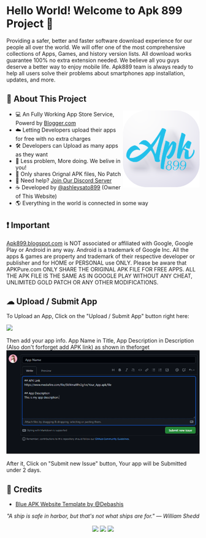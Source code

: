 # Hello World! Welcome to Apk 899 Project 👋
Providing a safer, better and faster software download experience for our people all over the world. We will
offer one of the most comprehensive collections of Apps, Games, and history version lists. All download works guarantee 100% no extra
extension needed. We believe all you guys deserve a better way to enjoy mobile life. Apk889 team is always ready to help all users 
solve their problems about smartphones app installation, updates, and more.

## 📘 About This Project

<img src="https://github.com/apk899/.github/blob/main/Apk899-favicon.png" height="200" align="right">

- 💻 An Fully Working App Store Service, Powerd by [Blogger.com](https://www.blogger.com/)
- ☁️ Letting Developers upload their apps for free with no extra charges
- 🛠️ Developers can Upload as many apps as they want
- 📖 Less problem, More doing. We belive in you! 
- 📝 Only shares Orignal APK files, No Patch
- 📂 Need help? [Join Our Discord Server](https://discord.gg/vAKPqTmxsn) 
- ☕ Developed by [@ashleysato899](https://github.com/AshleySato899?) (Owner of This Website)
- 🌎 Everything in the world is connected in some way

## ❗ Important
[Apk899.blogspot.com](https://apk899.blogspot.com/) is NOT associated or affiliated with Google, Google Play or Android in any way. Android is a trademark of Google Inc. All the apps & games are property and trademark of their respective developer or publisher and for HOME or PERSONAL use ONLY. Please be aware that APKPure.com ONLY SHARE THE ORIGINAL APK FILE FOR FREE APPS. ALL THE APK FILE IS THE SAME AS IN GOOGLE PLAY WITHOUT ANY CHEAT, UNLIMITED GOLD PATCH OR ANY OTHER MODIFICATIONS.

## ☁ Upload / Submit App
To Upload an App, Click on the "Upload / Submit App" button right here:

[![](https://img.shields.io/badge/Uplaod_/_Sumbit_App-000000?style=for-the-badge&logo=github&logoColor=white)](https://github.com/apk899/.github/issues/new/choose)

Then add your app info. App Name in Title, App Description in Description (Also don't forforget add APK link) as shown in theforget
![](https://github.com/apk899/.github/blob/main/astis.PNG)

After it, Click on "Submit new Issue" button, Your app will be Submitted under 2 days.

## 🔖 Credits
 - [Blue APK Website Template by @Debashis](https://www.pixelnatures.in/2021/04/apk-blogger-template-2021-blue-apk.html)

<p align="center">
   <i>"A ship is safe in harbor, but that's not what ships are for." — William Shedd
</i>
   
<br>
<br>
<a target="_blank" href="https://apk899.blogspot.com/"><img src="https://img.shields.io/badge/-Website-0077B5?style=for-the-badge&logo=Android&logoColor=white"></img></a>
<a target="_blank" href="mailto:lolsubboter0@gmail.com"><img src="https://img.shields.io/badge/-Email-D14836?style=for-the-badge&logo=Gmail&logoColor=white"></img></a>
<a target="_blank" href="https://discord.gg/vAKPqTmxsn"><img src="https://img.shields.io/badge/-Discord-003366?style=for-the-badge&logo=Discord&logoColor=white"></img></a>
<br>

</p>    
